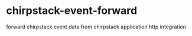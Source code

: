 # chirpstack-event-forward  


forward chirpstack event data from chirpstack application http integration